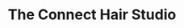 ---
title: "The Connect Hair Studio"
url: /minneapolis/the-connect-hair-studio/
shop: hairdresser
---